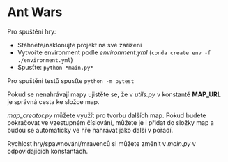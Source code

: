 # Ant Wars

Pro spuštění hry:
 - Stáhněte/naklonujte projekt na své zařízení
 - Vytvořte environment podle *environment.yml* (`conda create env -f ./environment.yml`)
 - Spusťte: `python *main.py*`

Pro spuštění testů spusťte `python -m pytest`

Pokud se nenahrávají mapy ujistěte se, že v *utils.py* v konstantě **MAP_URL** je správná cesta ke složce map.

*map_creator.py* můžete využít pro tvorbu dalších map.
Pokud budete pokračovat ve vzestupném číslování, můžete je i přidat do složky map a budou se automaticky ve hře nahrávat jako další v pořadí.

Rychlost hry/spawnování/mravenců si můžete změnit v *main.py* v odpovídajících konstantách.